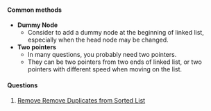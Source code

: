 #### Common methods
* **Dummy Node**
    * Consider to add a dummy node at the beginning of linked list, especially when the head node may be changed.
* **Two pointers**
    * In many questions, you probably need two pointers.
    * They can be two pointers from two ends of linked list, or two pointers with different speed when moving on the list.

#### Questions
1. [Remove Remove Duplicates from Sorted List](/leetcode-note/leetcode/questions/remove_duplicates_from_sorted_list.md)